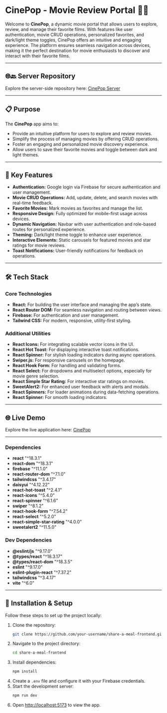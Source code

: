 # CinePop - Movie Review Portal 🎥🍿

Welcome to **CinePop**, a dynamic movie portal that allows users to explore, review, and manage their favorite films. With features like user authentication, movie CRUD operations, personalized favorites, and dark/light theme toggles, CinePop offers an intuitive and engaging experience. The platform ensures seamless navigation across devices, making it the perfect destination for movie enthusiasts to discover and interact with their favorite films.

---

## 🌐🔙 Server Repository

Explore the server-side repository here: [CinePop Server](https://github.com/Rza-O/CinePop-Server-express-mongoDBb)

---

## 📋 Purpose

The **CinePop** app aims to:

- Provide an intuitive platform for users to explore and review movies.
- Simplify the process of managing movies by offering CRUD operations.
- Foster an engaging and personalized movie discovery experience.
- Allow users to save their favorite movies and toggle between dark and light themes.

---

## 🔑 Key Features

- **Authentication:** Google login via Firebase for secure authentication and user management.
- **Movie CRUD Operations:** Add, update, delete, and search movies with real-time feedback.
- **Favorite Movies:** Mark movies as favorites and manage the list.
- **Responsive Design:** Fully optimized for mobile-first usage across devices.
- **Dynamic Navigation:** Navbar with user authentication and role-based routes for personalized experience.
- **Theming:** Dark/light theme toggle to enhance user experience.
- **Interactive Elements:** Static carousels for featured movies and star ratings for movie reviews.
- **Toast Notifications:** User-friendly notifications for feedback on operations.

---

## 🛠️ Tech Stack

### Core Technologies

- **React:** For building the user interface and managing the app’s state.
- **React Router DOM:** For seamless navigation and routing between views.
- **Firebase:** For authentication and user management.
- **Tailwind CSS:** For modern, responsive, utility-first styling.


### Additional Utilities

- **React Icons:** For integrating scalable vector icons in the UI.
- **React Hot Toast:** For displaying interactive toast notifications.
- **React Spinner:** For stylish loading indicators during async operations.
- **Swiper.js:** For responsive carousels on the homepage.
- **React Hook Form:** For handling and validating forms.
- **React Select:** For dropdowns and multiselect options, especially for movie genre selection.
- **React Simple Star Rating:** For interactive star ratings on movies.
- **SweetAlert2:** For enhanced user feedback with alerts and modals.
- **React Spinners:** For loader animations during data-fetching operations.
- **React Spinner:** For smooth loading indicators.

---

## 🌐 Live Demo

Explore the live application here: [CinePop](https://cinepop.surge.sh/)

---

### Dependencies

- **react** "^18.3.1"
- **react-dom** "^18.3.1"
- **firebase** "^11.1.0"
- **react-router-dom** "^7.1.0"
- **tailwindcss** "^3.4.17"
- **daisyui** "^4.12.22"
- **react-hot-toast** "^2.4.1"
- **react-icons** "^5.4.0"
- **react-spinner** "^6.1.6"
- **swiper** "^8.1.2"
- **react-hook-form** "^7.54.2"
- **react-select** "^5.2.0"
- **react-simple-star-rating** "^4.0.0"
- **sweetalert2** "^11.5.0"

### Dev Dependencies

- **@eslint/js** "^9.17.0"
- **@types/react** "^18.3.17"
- **@types/react-dom** "^18.3.5"
- **eslint** "^9.17.0"
- **eslint-plugin-react** "^7.37.2"
- **tailwindcss** "^3.4.17"
- **vite** "^6.0"

---

## 🚀 Installation & Setup

Follow these steps to set up the project locally:

1. Clone the repository:
   ```bash
   git clone https://github.com/your-username/share-a-meal-frontend.git
   ```
2. Navigate to the project directory:
   ```bash
   cd share-a-meal-frontend
   ```
3. Install dependencies:
   ```bash
   npm install
   ```
4. Create a `.env` file and configure it with your Firebase credentials.
5. Start the development server:
   ```bash
   npm run dev
   ```
6. Open [http://localhost:5173](http://localhost:5173) to view the app.

